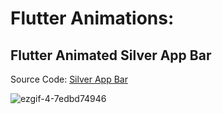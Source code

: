 # Flutter Animations:

## Flutter Animated Silver App Bar
Source Code: [Silver App Bar](https://github.com/muhammadtalhasultan/flutter_animations/tree/main/sliverappbar)

![ezgif-4-7edbd74946](https://user-images.githubusercontent.com/31367048/213673273-0690cfd6-607f-4b3c-bb92-88f128ffa80f.gif)
